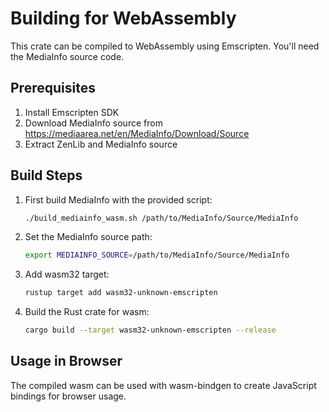# Building for WebAssembly

This crate can be compiled to WebAssembly using Emscripten. You'll need the MediaInfo source code.

## Prerequisites

1. Install Emscripten SDK
2. Download MediaInfo source from https://mediaarea.net/en/MediaInfo/Download/Source
3. Extract ZenLib and MediaInfo source

## Build Steps

1. First build MediaInfo with the provided script:
   ```bash
   ./build_mediainfo_wasm.sh /path/to/MediaInfo/Source/MediaInfo
   ```

2. Set the MediaInfo source path:
   ```bash
   export MEDIAINFO_SOURCE=/path/to/MediaInfo/Source/MediaInfo
   ```

3. Add wasm32 target:
   ```bash
   rustup target add wasm32-unknown-emscripten
   ```

4. Build the Rust crate for wasm:
   ```bash
   cargo build --target wasm32-unknown-emscripten --release
   ```

## Usage in Browser

The compiled wasm can be used with wasm-bindgen to create JavaScript bindings for browser usage.